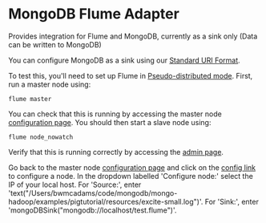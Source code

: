 MongoDB Flume Adapter
=======================

Provides integration for Flume and MongoDB, currently as a sink only (Data can be written to MongoDB)

You can configure MongoDB as a sink using our [Standard URI Format](http://www.mongodb.org/display/DOCS/Connections).

To test this, you'll need to set up Flume in 
[Pseudo-distributed mode](http://archive.cloudera.com/cdh/3/flume/UserGuide/#_pseudo_distributed_mode). First, run a master node using:

    flume master

You can check that this is running by accessing the master node [configuration page](http://localhost:35871/). You should then start a 
slave node using:

    flume node_nowatch

Verify that this is running correctly by accessing the [admin page](http://localhost:35862/).

Go back to the master node [configuration page](http://localhost:35871/) and click on the 
[config link](http://localhost:35871/flumeconfig.jsp) to configure a node. In the dropdown labelled 'Configure node:' select the IP of 
your local host. For 'Source:', enter 'text("/Users/bwmcadams/code/mongodb/mongo-hadoop/examples/pigtutorial/resources/excite-small.log")'. 
For 'Sink:', enter 'mongoDBSink("mongodb://localhost/test.flume")'.
